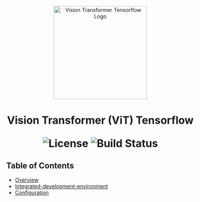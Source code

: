 <p align="center">
  <img src="" alt="Vision Transformer Tensorflow Logo" width="250">
</p>

<h1 align="center"> Vision Transformer (ViT) Tensorflow </h>

<p align="center">
  <img alt="License" src="https://img.shields.io/badge/license-Apache%202.0-blue.svg">
  <img alt="Build Status" src="https://img.shields.io/badge/build-passing-teal.svg">
</p>

## Table of Contents

- [Overview](#overview)
- [Integrated-development-environment](#integrated-development-environment)
- [Configuration](#configuration)